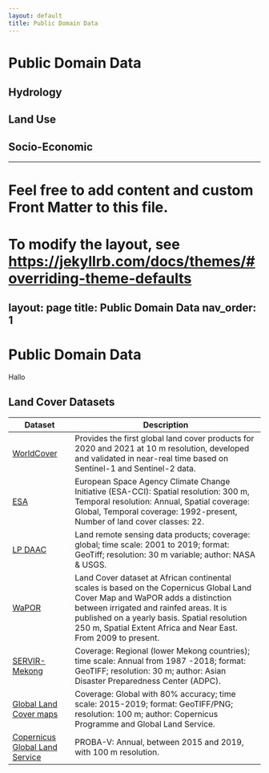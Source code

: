 ```yaml
---
layout: default
title: Public Domain Data
---
```


# Public Domain Data

## Hydrology
## Land Use
## Socio-Economic
---
# Feel free to add content and custom Front Matter to this file.
# To modify the layout, see https://jekyllrb.com/docs/themes/#overriding-theme-defaults

layout: page
title: Public Domain Data
nav_order: 1
---

# Public Domain Data

Hallo

## Land Cover Datasets

| Dataset | Description |
|---------|-------------|
| [WorldCover](https://esa-worldcover.org/en) | Provides the first global land cover products for 2020 and 2021 at 10 m resolution, developed and validated in near-real time based on Sentinel-1 and Sentinel-2 data. |
| [ESA](https://maps.elie.ucl.ac.be/CCI/viewer/) | European Space Agency Climate Change Initiative (ESA-CCI): Spatial resolution: 300 m, Temporal resolution: Annual, Spatial coverage: Global, Temporal coverage: 1992-present, Number of land cover classes: 22. |
| [LP DAAC](https://lpdaac.usgs.gov/products/glance30v001/) | Land remote sensing data products; coverage: global; time scale: 2001 to 2019; format: GeoTiff; resolution: 30 m variable; author: NASA & USGS. |
| [WaPOR](https://wapor.apps.fao.org/catalog/WAPOR_2/1/L1_LCC_A) | Land Cover dataset at African continental scales is based on the Copernicus Global Land Cover Map and WaPOR adds a distinction between irrigated and rainfed areas. It is published on a yearly basis. Spatial resolution 250 m, Spatial Extent Africa and Near East. From 2009 to present. |
| [SERVIR-Mekong](https://landcovermapping.org/en/) | Coverage: Regional (lower Mekong countries); time scale: Annual from 1987 -2018; format: GeoTIFF; resolution: 30 m; author: Asian Disaster Preparedness Center (ADPC). |
| [Global Land Cover maps](https://lcviewer.vito.be/2015) | Coverage: Global with 80% accuracy; time scale: 2015-2019; format: GeoTIFF/PNG; resolution: 100 m; author: Copernicus Programme and Global Land Service. |
| [Copernicus Global Land Service](https://land.copernicus.eu/en/products/global-dynamic-land-cover) | PROBA-V: Annual, between 2015 and 2019, with 100 m resolution. |